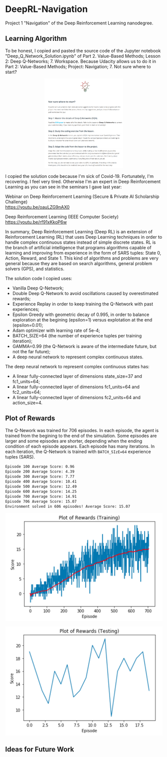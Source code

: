 # DeepRL-Navigation
Project 1 "Navigation" of the Deep Reinforcement Learning nanodegree.

## Learning Algorithm

To be honest, I copied and pasted the source code of the Jupyter notebook "Deep_Q_Network_Solution.ipynb" of Part 2. Value-Based Methods; Lesson 2: Deep Q-Networks; 7. Workspace. Because Udacity allows us to do it in Part 2: Value-Based Methods; Project: Navigation; 7. Not sure where to start?

<p align="center">
 <img src="/images/not-sure-where-to-start.png" width="50%">
</p>

I copied the solution code because I'm sick of Covid-19. Fortunately, I'm recovering. I feel very tired. Otherwise I'm an expert in Deep Reinforcement Learning as you can see in the seminars I gave last year:

Webinar on Deep Reinforcement Learning (Secure & Private AI Scholarship Challenge)<br/>
https://youtu.be/oauLZG9nAX0

Deep Reinforcement Learning (IEEE Computer Society)<br/>
https://youtu.be/rf91xKkoP6w

In summary, Deep Reinforcement Learning (Deep RL) is an extension of Reinforcement Learning (RL) that uses Deep Learning techniques in order to handle complex continuous states instead of simple discrete states. RL is the branch of artificial intelligence that programs algorithms capable of learning and improving from experience in the form of SARS tuples: State 0, Action, Reward, and State 1. This kind of algorithms and problems are very general because they are based on search algorithms, general problem solvers (GPS), and statistics.

The solution code I copied uses:
- Vanilla Deep Q-Network;
- Double Deep Q-Network to avoid oscillations caused by overestimated rewards;
- Experience Replay in order to keep training the Q-Network with past experiences;
- Epsilon Greedy with geometric decay of 0.995, in order to balance exploration at the begining (epsilon=1) versus explotation at the end (epsilon=0.01);
- Adam optimizer with learning rate of 5e-4;
- BATCH_SIZE=64 (the number of experience tuples per training iteration);
- GAMMA=0.99 (the Q-Network is aware of the intermediate future, but not the far future);
- A deep neural network to represent complex continuous states.

The deep neural network to represent complex continuous states has:
- A linear fully-connected layer of dimensions state_size=37 and fc1_units=64;
- A linear fully-connected layer of dimensions fc1_units=64 and fc2_units=64;
- A linear fully-connected layer of dimensions fc2_units=64 and action_size=4.

## Plot of Rewards

The Q-Nework was trained for 706 episodes. In each episode, the agent is trained from the begining to the end of the simulation. Some episodes are larger and some episodes are shorter, depending when the ending condition of each episode appears. Each episode has many iterations. In each iteration, the Q-Network is trained with `BATCH_SIzE=64` experience tuples (SARS).



```
Episode 100	Average Score: 0.96
Episode 200	Average Score: 4.39
Episode 300	Average Score: 7.77
Episode 400	Average Score: 10.41
Episode 500	Average Score: 12.49
Episode 600	Average Score: 14.25
Episode 700	Average Score: 14.91
Episode 706	Average Score: 15.07
Environment solved in 606 episodes!	Average Score: 15.07
```

![Plot of rewards (training)](/images/plot-of-rewards-training.png)

![Plot of rewards (testing)](/images/plot-of-rewards-testing.png)

## Ideas for Future Work
